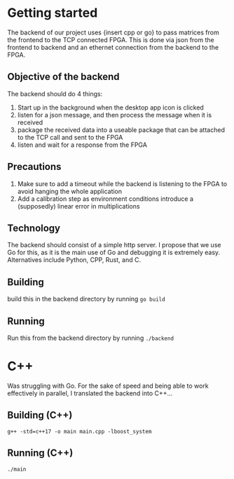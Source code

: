 # Getting started
The backend of our project uses {insert cpp or go} to pass matrices from the frontend to the TCP connected FPGA. 
This is done via json from the frontend to backend and an ethernet connection from the backend to the FPGA.

## Objective of the backend
The backend should do 4 things:
1. Start up in the background when the desktop app icon is clicked
2. listen for a json message, and then process the message when it is received
3. package the received data into a useable package that can be attached to the TCP call and sent to the FPGA
4. listen and wait for a response from the FPGA

## Precautions
1. Make sure to add a timeout while the backend is listening to the FPGA to avoid hanging the whole application
2. Add a calibration step as environment conditions introduce a (supposedly) linear error in multiplications


## Technology
The backend should consist of a simple http server. I propose that we use Go for this, as it is the main use of Go and debugging it is extremely easy. Alternatives include Python, CPP, Rust, and C.

## Building
build this in the backend directory by running ```go build```

## Running
Run this from the backend directory by running ```./backend```

# C++
Was struggling with Go. For the sake of speed and being able to work effectively in parallel, I translated the backend into C++...

## Building (C++)
`g++ -std=c++17 -o main main.cpp -lboost_system`

## Running (C++)
`./main`